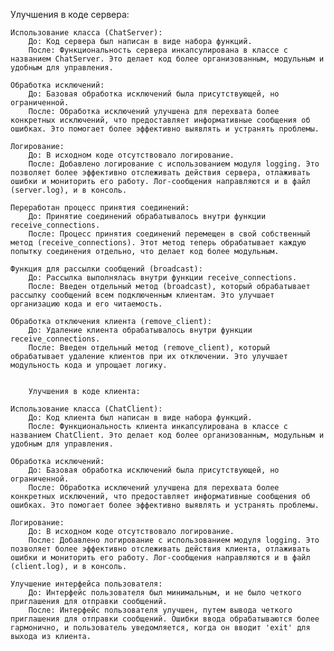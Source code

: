 Улучшения в коде сервера:

    Использование класса (ChatServer):
        До: Код сервера был написан в виде набора функций.
        После: Функциональность сервера инкапсулирована в классе с названием ChatServer. Это делает код более организованным, модульным и удобным для управления.

    Обработка исключений:
        До: Базовая обработка исключений была присутствующей, но ограниченной.
        После: Обработка исключений улучшена для перехвата более конкретных исключений, что предоставляет информативные сообщения об ошибках. Это помогает более эффективно выявлять и устранять проблемы.

    Логирование:
        До: В исходном коде отсутствовало логирование.
        После: Добавлено логирование с использованием модуля logging. Это позволяет более эффективно отслеживать действия сервера, отлаживать ошибки и мониторить его работу. Лог-сообщения направляются и в файл (server.log), и в консоль.

    Переработан процесс принятия соединений:
        До: Принятие соединений обрабатывалось внутри функции receive_connections.
        После: Процесс принятия соединений перемещен в свой собственный метод (receive_connections). Этот метод теперь обрабатывает каждую попытку соединения отдельно, что делает код более модульным.

    Функция для рассылки сообщений (broadcast):
        До: Рассылка выполнялась внутри функции receive_connections.
        После: Введен отдельный метод (broadcast), который обрабатывает рассылку сообщений всем подключенным клиентам. Это улучшает организацию кода и его читаемость.

    Обработка отключения клиента (remove_client):
        До: Удаление клиента обрабатывалось внутри функции receive_connections.
        После: Введен отдельный метод (remove_client), который обрабатывает удаление клиентов при их отключении. Это улучшает модульность кода и упрощает логику.


        Улучшения в коде клиента:

    Использование класса (ChatClient):
        До: Код клиента был написан в виде набора функций.
        После: Функциональность клиента инкапсулирована в классе с названием ChatClient. Это делает код более организованным, модульным и удобным для управления.

    Обработка исключений:
        До: Базовая обработка исключений была присутствующей, но ограниченной.
        После: Обработка исключений улучшена для перехвата более конкретных исключений, что предоставляет информативные сообщения об ошибках. Это помогает более эффективно выявлять и устранять проблемы.

    Логирование:
        До: В исходном коде отсутствовало логирование.
        После: Добавлено логирование с использованием модуля logging. Это позволяет более эффективно отслеживать действия клиента, отлаживать ошибки и мониторить его работу. Лог-сообщения направляются и в файл (client.log), и в консоль.

    Улучшение интерфейса пользователя:
        До: Интерфейс пользователя был минимальным, и не было четкого приглашения для отправки сообщений.
        После: Интерфейс пользователя улучшен, путем вывода четкого приглашения для отправки сообщений. Ошибки ввода обрабатываются более гармонично, и пользователь уведомляется, когда он вводит 'exit' для выхода из клиента.
